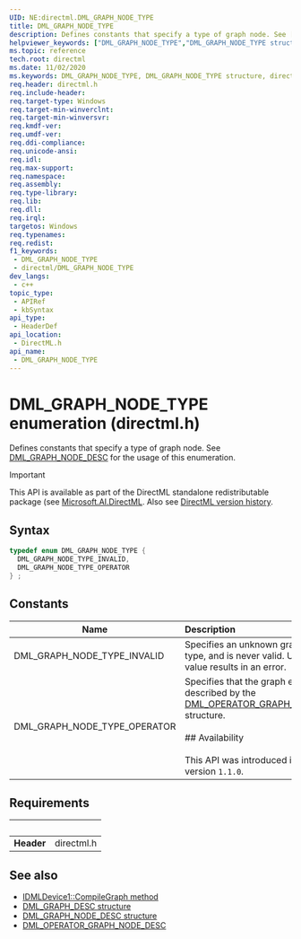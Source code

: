 ```yaml
---
UID: NE:directml.DML_GRAPH_NODE_TYPE
title: DML_GRAPH_NODE_TYPE
description: Defines constants that specify a type of graph node. See [DML_GRAPH_NODE_DESC](./ns-directml-dml_graph_node_desc.md) for the usage of this enumeration.
helpviewer_keywords: ["DML_GRAPH_NODE_TYPE","DML_GRAPH_NODE_TYPE structure","direct3d12.dml_graph_node_type","directml/DML_GRAPH_NODE_TYPE"]
ms.topic: reference
tech.root: directml
ms.date: 11/02/2020
ms.keywords: DML_GRAPH_NODE_TYPE, DML_GRAPH_NODE_TYPE structure, direct3d12.dml_graph_node_type, directml/DML_GRAPH_NODE_TYPE
req.header: directml.h
req.include-header: 
req.target-type: Windows
req.target-min-winverclnt: 
req.target-min-winversvr: 
req.kmdf-ver:   
req.umdf-ver: 
req.ddi-compliance: 
req.unicode-ansi: 
req.idl: 
req.max-support: 
req.namespace: 
req.assembly: 
req.type-library: 
req.lib: 
req.dll: 
req.irql: 
targetos: Windows
req.typenames: 
req.redist: 
f1_keywords:
 - DML_GRAPH_NODE_TYPE
 - directml/DML_GRAPH_NODE_TYPE
dev_langs:
 - c++
topic_type:
 - APIRef
 - kbSyntax
api_type:
 - HeaderDef
api_location:
 - DirectML.h
api_name:
 - DML_GRAPH_NODE_TYPE
---
```


# DML_GRAPH_NODE_TYPE enumeration (directml.h)

Defines constants that specify a type of graph node. See [DML_GRAPH_NODE_DESC](./ns-directml-dml_graph_node_desc.md) for the usage of this enumeration.

> [!IMPORTANT]
> This API is available as part of the DirectML standalone redistributable package (see [Microsoft.AI.DirectML](https://www.nuget.org/packages/Microsoft.AI.DirectML/). Also see [DirectML version history](../dml-version-history.md).

## Syntax
```cpp
typedef enum DML_GRAPH_NODE_TYPE {
  DML_GRAPH_NODE_TYPE_INVALID,
  DML_GRAPH_NODE_TYPE_OPERATOR
} ;
```

## Constants

| Name | Description |
| ---- |:---- |
| DML_GRAPH_NODE_TYPE_INVALID | Specifies an unknown graph edge type, and is never valid. Using this value results in an error. |
| DML_GRAPH_NODE_TYPE_OPERATOR | Specifies that the graph edge is described by the [DML_OPERATOR_GRAPH_NODE_DESC](./ns-directml-dml_operator_graph_node_desc.md) structure.<br><br>## Availability<br><br>This API was introduced in DirectML version `1.1.0`. |


## Requirements
| &nbsp; | &nbsp; |
| ---- |:---- |
| **Header** | directml.h |

## See also

* [IDMLDevice1::CompileGraph method](/windows/desktop/direct3d12/directml/nf-directml-idmldevice1-compilegraph)
* [DML_GRAPH_DESC structure](./ns-directml-dml_graph_desc.md)     
* [DML_GRAPH_NODE_DESC structure](./ns-directml-dml_graph_node_desc.md)
* [DML_OPERATOR_GRAPH_NODE_DESC](./ns-directml-dml_operator_graph_node_desc.md)